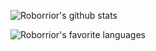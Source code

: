 
![Roborrior's github stats](https://github-readme-stats.vercel.app/api?username=Roborrior&show_icons=true)

![Roborrior's favorite languages](https://github-readme-stats.vercel.app/api/top-langs/?username=Roborrior&layout=compact&langs_count=70&)
